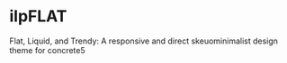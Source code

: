 # ilpFLAT
Flat, Liquid, and Trendy: A responsive and direct skeuominimalist design theme for concrete5

